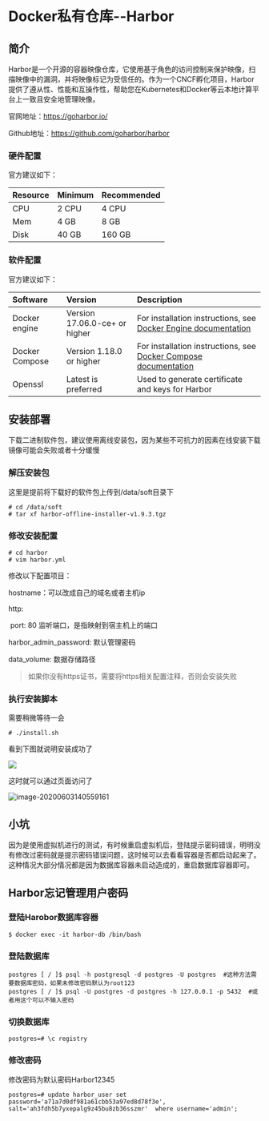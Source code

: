 # Docker私有仓库--Harbor

## 简介

Harbor是一个开源的容器映像仓库，它使用基于角色的访问控制来保护映像，扫描映像中的漏洞，并将映像标记为受信任的。作为一个CNCF孵化项目，Harbor提供了遵从性、性能和互操作性，帮助您在Kubernetes和Docker等云本地计算平台上一致且安全地管理映像。

官网地址：https://goharbor.io/

Github地址：https://github.com/goharbor/harbor



### 硬件配置

官方建议如下：

| Resource | Minimum | Recommended |
| :------- | :------ | :---------- |
| CPU      | 2 CPU   | 4 CPU       |
| Mem      | 4 GB    | 8 GB        |
| Disk     | 40 GB   | 160 GB      |

### 软件配置

官方建议如下：

| Software       | Version                       | Description                                                  |
| :------------- | :---------------------------- | :----------------------------------------------------------- |
| Docker engine  | Version 17.06.0-ce+ or higher | For installation instructions, see [Docker Engine documentation](https://docs.docker.com/engine/installation/) |
| Docker Compose | Version 1.18.0 or higher      | For installation instructions, see [Docker Compose documentation](https://docs.docker.com/compose/install/) |
| Openssl        | Latest is preferred           | Used to generate certificate and keys for Harbor             |



## 安装部署

下载二进制软件包，建议使用离线安装包，因为某些不可抗力的因素在线安装下载镜像可能会失败或者十分缓慢

### 解压安装包

这里是提前将下载好的软件包上传到/data/soft目录下

```shell
# cd /data/soft
# tar xf harbor-offline-installer-v1.9.3.tgz
```

### 修改安装配置

```shell
# cd harbor
# vim harbor.yml
```

修改以下配置项目：

hostname：可以改成自己的域名或者主机ip

http:

​     port: 80    监听端口，是指映射到宿主机上的端口

harbor_admin_password: 默认管理密码

data_volume:  数据存储路径

> 如果你没有https证书，需要将https相关配置注释，否则会安装失败

### 执行安装脚本

需要稍微等待一会

```
# ./install.sh
```

看到下图就说明安装成功了

![](../images/image-20200603140521435.png) 



这时就可以通过页面访问了

![image-20200603140559161](../images/image-20200603140559161-1591173077539.png) 





## 小坑

因为是使用虚拟机进行的测试，有时候重启虚拟机后，登陆提示密码错误，明明没有修改过密码就是提示密码错误问题，这时候可以去看看容器是否都启动起来了。这种情况大部分情况都是因为数据库容器未启动造成的，重启数据库容器即可。



## Harbor忘记管理用户密码

### 登陆Harobor数据库容器

```
$ docker exec -it harbor-db /bin/bash
```



### 登陆数据库

```shell
postgres [ / ]$ psql -h postgresql -d postgres -U postgres  #这种方法需要数据库密码，如果未修改密码默认为root123
postgres [ / ]$ psql -U postgres -d postgres -h 127.0.0.1 -p 5432  #或者用这个可以不输入密码
```



### 切换数据库

```plsql
postgres=# \c registry
```



### 修改密码

修改密码为默认密码Harbor12345

```plsql
postgres=# update harbor_user set password='a71a7d0df981a61cbb53a97ed8d78f3e', salt='ah3fdh5b7yxepalg9z45bu8zb36sszmr'  where username='admin';
```

